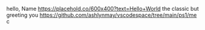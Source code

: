 hello, Name
https://placehold.co/600x400?text=Hello+World
the classic but greeting you
https://github.com/ashlynmay/vscodespace/tree/main/ps1/me
c